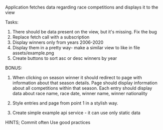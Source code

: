 Application fetches data regarding race competitions and displays it to the view

Tasks:
1. There should be data present on the view, but it's missing. Fix the bug
2. Replace fetch call with a subscription
3. Display winners only from years 2006-2020
4. Display them in a pretty way- make a similar view to like in file assets/example.png
5. Create buttons to sort asc or desc winners by year


BONUS:
1. When clicking on season winner it should redirect to page with information about that season details.
   Page should display information about all competitions within that season.
   Each entry should display data about race name, race date, winner name, winner nationality

2. Style entries and page from point 1 in a stylish way.
3. Create simple example api service - it can use only static data

HINTS;
Commit often
Use good practices
